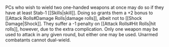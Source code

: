 PCs who wish to wield two one-handed weapons at once may do so if they have at least Stab-1 [[Skills|skill]]. Doing so grants them a +2 bonus to [[Attack Rolls#Damage Rolls|damage rolls]], albeit not to [[Shock Damage|Shock]]. They suffer a -1 penalty on [[Attack Rolls#Hit Rolls|hit rolls]], however, due to the extra complication. Only one weapon may be used to attack in any given round, but either one may be used. Unarmed combatants cannot dual-wield.